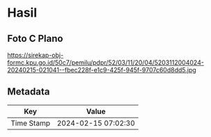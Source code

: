 # Hasil

## Foto C Plano

https://sirekap-obj-formc.kpu.go.id/50c7/pemilu/pdpr/52/03/11/20/04/5203112004024-20240215-021041--fbec228f-e1c9-425f-945f-9707c60d8dd5.jpg


## Metadata

| Key        | Value               |
| ---------- | ------------------- |
| Time Stamp | 2024-02-15 07:02:30 |



